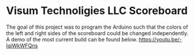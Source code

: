 # Visum Technoligies LLC Scoreboard
The goal of this project was to program the Arduino such that the colors of the left and right sides of the scoreboard could be changed independently.
A demo of the most current build can be found below.
https://youtu.be/-IqjWkWFQns
